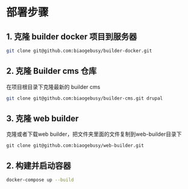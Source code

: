 # 部署步骤

## 1. 克隆 builder docker 项目到服务器

```bash
git clone git@github.com:biaogebusy/builder-docker.git
```

## 2. 克隆 Builder cms 仓库

在项目根目录下克隆最新的 builder cms

```bash
git clone git@github.com:biaogebusy/builder-cms.git drupal
```

## 3. 克隆 web builder
克隆或者下载web builder，把文件夹里面的文件复制到web-builder目录下
```base
git clone git@github.com:biaogebusy/web-builder.git
```

## 2. 构建并启动容器

```bash
docker-compose up --build
```
